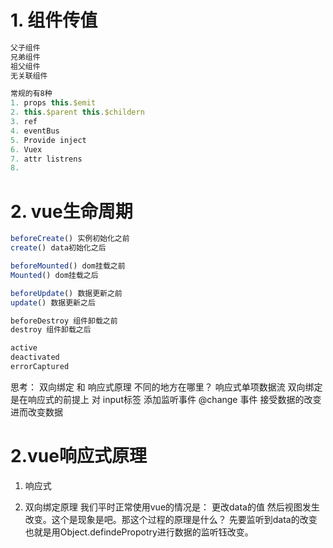 # 1. 组件传值
```js
父子组件 
兄弟组件
祖父组件
无关联组件

常规的有8种
1. props this.$emit
2. this.$parent this.$childern
3. ref
4. eventBus
5. Provide inject
6. Vuex
7. attr listrens
8. 
```
# 2. vue生命周期
```js
beforeCreate() 实例初始化之前
create() data初始化之后

beforeMounted() dom挂载之前
Mounted() dom挂载之后

beforeUpdate() 数据更新之前
update() 数据更新之后

beforeDestroy 组件卸载之前
destroy 组件卸载之后

active
deactivated
errorCaptured
```

思考： 双向绑定 和 响应式原理 不同的地方在哪里？
响应式单项数据流
双向绑定是在响应式的前提上 对 input标签 添加监听事件 @change 事件 接受数据的改变 进而改变数据

# 2.vue响应式原理
1. 响应式


2. 双向绑定原理
   我们平时正常使用vue的情况是： 更改data的值 然后视图发生改变。这个是现象是吧。那这个过程的原理是什么？ 先要监听到data的改变 也就是用Object.defindePropotry进行数据的监听钰改变。
